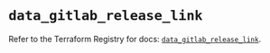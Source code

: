 # `data_gitlab_release_link`

Refer to the Terraform Registry for docs: [`data_gitlab_release_link`](https://registry.terraform.io/providers/gitlabhq/gitlab/17.0.1/docs/data-sources/release_link).
